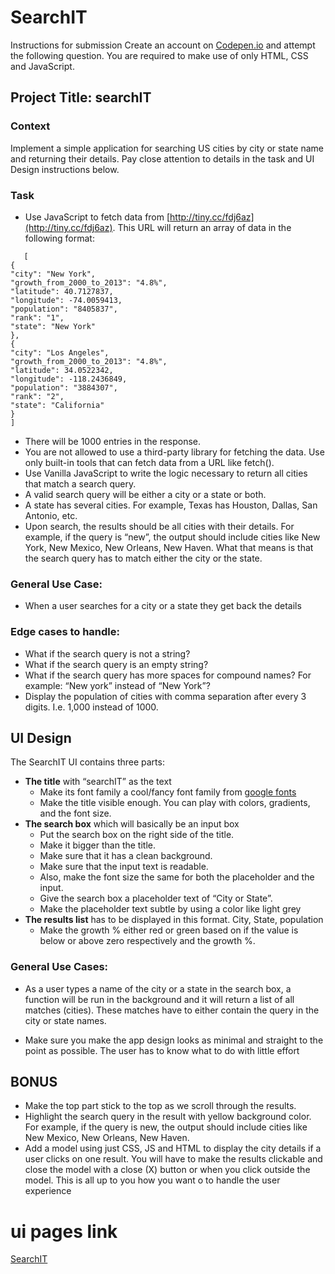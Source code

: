 # SearchIT

Instructions for submission
Create an account on [Codepen.io](https://codepen.io/) and attempt the following question. You are required to
make use of only HTML, CSS and JavaScript.
## Project Title: searchIT
### Context
Implement a simple application for searching US cities by city or state name and
returning their details. Pay close attention to details in the task and UI Design
instructions below.

### Task

* Use JavaScript to fetch data from [http://tiny.cc/fdj6az](http://tiny.cc/fdj6az). This URL will return an
array of data in the following format:

```
   [
{
"city": "New York",
"growth_from_2000_to_2013": "4.8%",
"latitude": 40.7127837,
"longitude": -74.0059413,
"population": "8405837",
"rank": "1",
"state": "New York"
},
{
"city": "Los Angeles",
"growth_from_2000_to_2013": "4.8%",
"latitude": 34.0522342,
"longitude": -118.2436849,
"population": "3884307",
"rank": "2",
"state": "California"
}
]
```
* There will be 1000 entries in the response.
* You are not allowed to use a third-party library for fetching the data. Use only
built-in tools that can fetch data from a URL like fetch().
* Use Vanilla JavaScript to write the logic necessary to return all cities that match
a search query.
* A valid search query will be either a city or a state or both.
* A state has several cities. For example, Texas has Houston, Dallas, San
Antonio, etc.
* Upon search, the results should be all cities with their details. For example, if the
query is “new”, the output should include cities like New York, New Mexico, New
Orleans, New Haven. What that means is that the search query has to match
either the city or the state.
### General Use Case:
 * When a user searches for a city or a state they get back the details
### Edge cases to handle:
* What if the search query is not a string?
* What if the search query is an empty string?
* What if the search query has more spaces for compound names? For example:
“New york” instead of “New York”?
*  Display the population of cities with comma separation after every 3
digits. I.e. 1,000 instead of 1000.
## UI Design
  The SearchIT UI contains three parts:
* **The title** with “searchIT” as the text
    - Make its font family a cool/fancy font family from [google fonts](https://fonts.google.com)
    - Make the title visible enough. You can play with colors, gradients,
and the font size.
* **The search box** which will basically be an input box
   - Put the search box on the right side of the title.
   - Make it bigger than the title.
   - Make sure that it has a clean background.
   - Make sure that the input text is readable.
   - Also, make the font size the same for both the placeholder and the
input.
   - Give the search box a placeholder text of “City or State”.
   - Make the placeholder text subtle by using a color like light grey
*  **The results list** has to be displayed in this format. City, State, population
   - Make the growth % either red or green based on if the value is
below or above zero respectively
and the growth %.
### General Use Cases:
* As a user types a name of the city or a state in the search box, a function
will be run in the background and it will return a list of all matches (cities).
These matches have to either contain the query in the city or state
names.

* Make sure you make the app design looks as minimal and straight to the point as
possible. The user has to know what to do with little effort
## BONUS
 * Make the top part stick to the top as we scroll through the results.
* Highlight the search query in the result with yellow background color. For example, if
the query is new, the output should include cities like New Mexico, New
Orleans, New Haven.
* Add a model using just CSS, JS and HTML to display the city details if a user
clicks on one result. You will have to make the results clickable and close the
model with a close (X) button or when you click outside the model. This is all up
to you how you want o to handle the user experience
# ui  pages  link
[SearchIT](https://ngirimana.github.io/SearchIT/index.html)